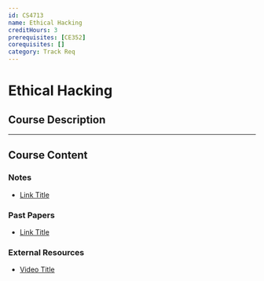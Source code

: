 ```yaml
---
id: CS4713
name: Ethical Hacking
creditHours: 3
prerequisites: [CE352]
corequisites: []
category: Track Req
---
```


# Ethical Hacking

## Course Description
<Description>

---

## Course Content

### Notes
- [Link Title](https://link.com)

### Past Papers
- [Link Title](https://link.com)

### External Resources
- [Video Title](https://link.com)
